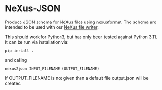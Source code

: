 # NeXus-JSON

Produce JSON schema for NeXus files using [nexusformat](https://github.com/nexpy/nexusformat). The schema are intended to be used with our [NeXus file writer](https://github.com/ess-dmsc/kafka-to-nexus).

This should work for Python3, but has only been tested against Python 3.11.  It can be run via installation via:

```
pip install .
```

and calling

```
nexus2json INPUT_FILENAME (OUTPUT_FILENAME)
```

If OUTPUT_FILENAME is not given then a default file output.json will be created.